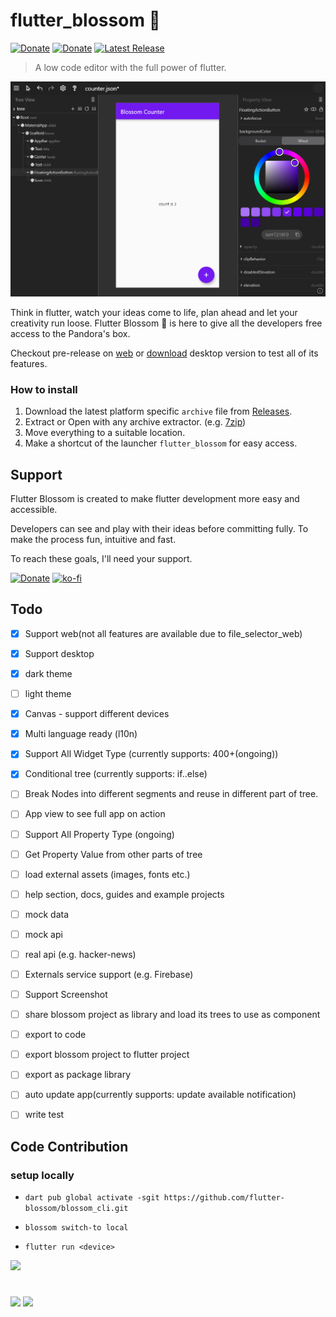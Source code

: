# flutter_blossom 🌼

[![Donate](https://img.shields.io/liberapay/receives/sanihaq.svg?logo=liberapay)](https://liberapay.com/sanihaq/donate)
[![Donate](https://img.shields.io/badge/creator-sanihaq-F16061)](https://github.com/sanihaq)
[![Latest Release](https://badgen.net/github/release/flutter-blossom/flutter_blossom)](https://github.com/flutter-blossom/flutter_blossom/releases)

> A low code editor with the full power of flutter. 

![](assets/cover.png)

Think in flutter, watch your ideas come to life, plan ahead and let your creativity run loose. Flutter Blossom 🌸 is here to give all the developers free access to the Pandora's box.

Checkout pre-release on [web](https://sanihaq.github.io/flutter_blossom/) or [download](https://github.com/flutter-blossom/flutter_blossom/releases) desktop version to test all of its features.

### How to install

1. Download the latest platform specific `archive` file from [Releases](https://github.com/flutter-blossom/flutter_blossom/releases).
2. Extract or Open with any archive extractor. (e.g. [7zip](https://www.7-zip.org/))
3. Move everything to a suitable location.
4. Make a shortcut of the launcher `flutter_blossom` for easy access.

## Support
Flutter Blossom is created to make flutter development more easy and accessible. 

Developers can see and play with their ideas before committing fully. 
To make the process fun, intuitive and fast.

To reach these goals, I'll need your support.

[![Donate](https://img.shields.io/badge/Liberapay-F6C915?style=for-the-badge&logo=liberapay&logoColor=black)](https://liberapay.com/sanihaq/donate)
[![ko-fi](https://img.shields.io/badge/Ko--fi-F16061?style=for-the-badge&logo=ko-fi&logoColor=white)](https://ko-fi.com/sanihaq)


## Todo

 - [x] Support web(not all features are available due to file_selector_web)
 - [x] Support desktop
 - [x] dark theme
 - [ ] light theme
 - [x] Canvas - support different devices
 - [x] Multi language ready (l10n)
 - [x] Support All Widget Type (currently supports: 400+(ongoing))
 - [x] Conditional tree (currently supports: if..else)
 - [ ] Break Nodes into different segments and reuse in different part of tree.
 - [ ] App view to see full app on action
 - [ ] Support All Property Type (ongoing)
 - [ ] Get Property Value from other parts of tree 
 - [ ] load external assets (images, fonts etc.)
 - [ ] help section, docs, guides and example projects
 - [ ] mock data
 - [ ] mock api
 - [ ] real api (e.g. hacker-news)
 - [ ] Externals service support (e.g. Firebase)
 - [ ] Support Screenshot
 - [ ] share blossom project as library and load its trees to use as component
 - [ ] export to code
 - [ ] export blossom project to flutter project
 - [ ] export as package library
 - [ ] auto update app(currently supports: update available notification)
 - [ ] write test


## Code Contribution
### setup locally

  - `dart pub global activate -sgit https://github.com/flutter-blossom/blossom_cli.git`

  - `blossom switch-to local`

  - `flutter run <device>`

<a href = "https://github.com/flutter-blossom/flutter_blossom/graphs/contributors">
<img src = "https://contrib.rocks/image?repo=flutter-blossom/flutter_blossom"/>
</a>

#
<img src="https://img.shields.io/badge/Flutter-0175C2?style=for-the-badge&logo=flutter&logoColor=white" width="128"> <img src="https://forthebadge.com/images/badges/built-with-love.svg" width="150">


